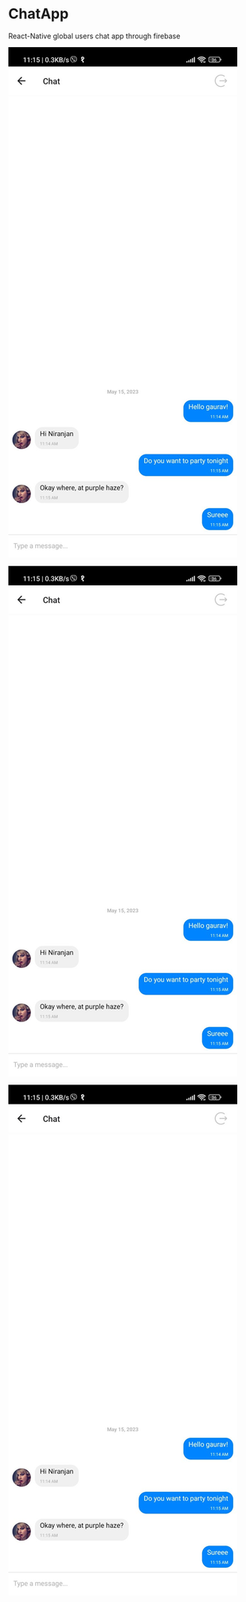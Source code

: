 # ChatApp
React-Native global users chat app through firebase

![](chat1.jpg)

![](/chat1.jpg)

![](chat1.jpg)

